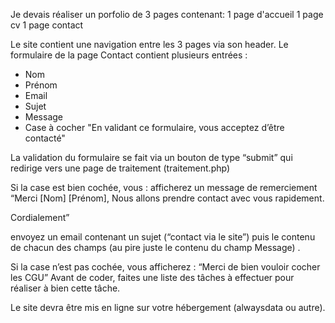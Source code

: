 
Je devais réaliser un porfolio de 3 pages contenant:
  1 page d'accueil
  1 page cv
  1 page contact
  
Le site contient une navigation entre les 3 pages via son header.
Le formulaire de la page Contact contient plusieurs entrées :
- Nom
- Prénom
- Email
- Sujet
- Message
- Case à cocher "En validant ce formulaire, vous acceptez d’être contacté"

La validation du formulaire se fait via un bouton de type “submit” qui redirige vers une page de traitement (traitement.php)

Si la case est bien cochée, vous : 
afficherez un message de remerciement 
“Merci [Nom] [Prénom],
Nous allons prendre contact avec vous rapidement.

Cordialement”

 envoyez un email contenant un sujet (“contact via le site”) puis le contenu de chacun des champs (au pire juste le contenu du champ Message) .

Si la case n’est pas cochée, vous afficherez :
“Merci de bien vouloir cocher les CGU”
Avant de coder, faites une liste des tâches à effectuer pour réaliser à bien cette tâche.

Le site devra être mis en ligne sur votre hébergement (alwaysdata ou autre).
